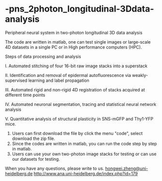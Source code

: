 # -pns_2photon_longitudinal-3Ddata-analysis
Peripheral neural system in two-photon longitudinal 3D data analysis


The code are written in matlab, one can test single images or large-scale 4D datasets in a single PC or in High performance computers (HPC).


Steps of data processing and analysis

I. Automated stitching of four 16-bit raw image stacks into a superstack

II. Identification and removal of epidermal autofluorescence via weakly-supervised learning and label propagation 

III. Automated rigid and non-rigid 4D registration of stacks acquired at different time points

IV. Automated neuronal segmentation, tracing and statistical neural network analysis

V. Quantitative analysis of structural plasticity in SNS-mGFP and Thy1-YFP mice.

1. Users can first download the file by click the menu "code", select download the zip file.
2. Since the codes are written in matlab, you can run the code step by step in matlab.
3. Users can use your own two-photon image stacks for testing or can use our datasets for testing.


When you have any questions, please write to us.
hongwei.zheng@uni-heidelberg.de
http://www.ana.uni-heidelberg.de/index.php?id=179
